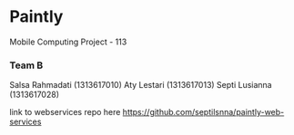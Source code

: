 # Paintly
Mobile Computing Project - 113

### Team B
Salsa Rahmadati (1313617010)
Aty Lestari (1313617013)
Septi Lusianna (1313617028)

link to webservices repo here https://github.com/septilsnna/paintly-web-services
